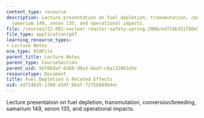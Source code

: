 ```yaml
---
content_type: resource
description: Lecture presentation on fuel depletion, transmutation, conversion/breeding,
  samarium 149, xenon 135, and operational impacts.
file: /courses/22-091-nuclear-reactor-safety-spring-2008/ed714b351760e5dfbbaf7275b849b4ec_MIT22_091S08_lec04.pdf
file_type: application/pdf
learning_resource_types:
- Lecture Notes
ocw_type: OCWFile
parent_title: Lecture Notes
parent_type: CourseSection
parent_uid: 5bf0bdaf-63b8-d8a3-bbaf-c6a132061d3e
resourcetype: Document
title: Fuel Depletion & Related Effects
uid: ed714b35-1760-e5df-bbaf-7275b849b4ec
---
```

Lecture presentation on fuel depletion, transmutation, conversion/breeding, samarium 149, xenon 135, and operational impacts.